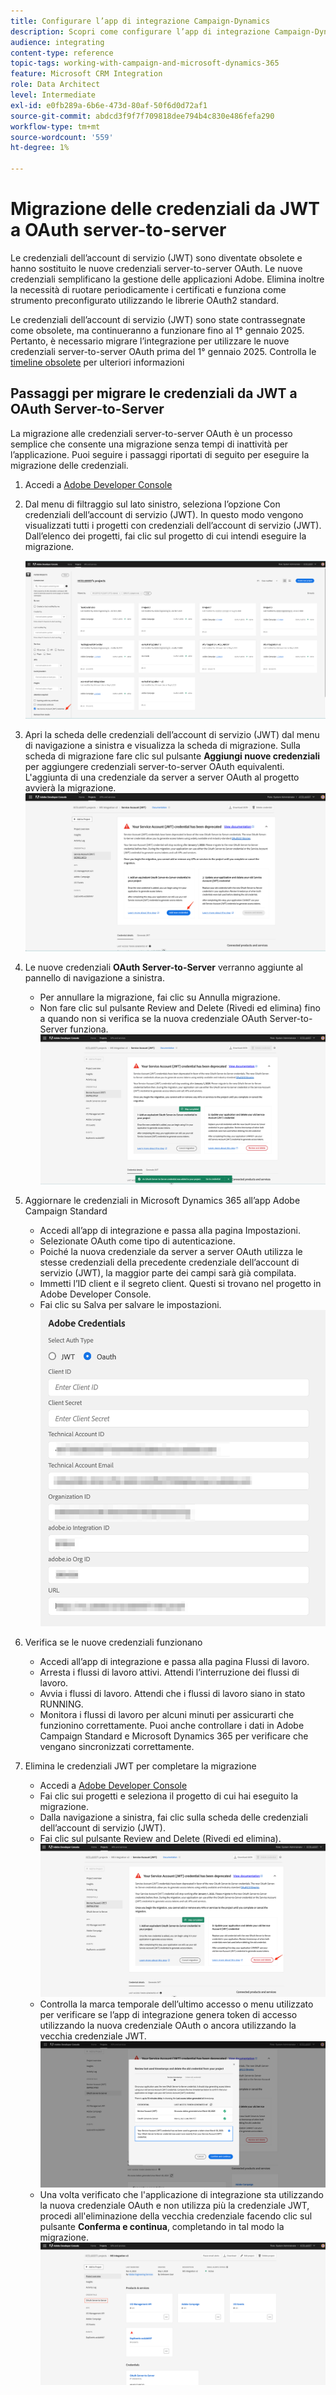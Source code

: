 ```yaml
---
title: Configurare l’app di integrazione Campaign-Dynamics
description: Scopri come configurare l’app di integrazione Campaign-Dynamics
audience: integrating
content-type: reference
topic-tags: working-with-campaign-and-microsoft-dynamics-365
feature: Microsoft CRM Integration
role: Data Architect
level: Intermediate
exl-id: e0fb289a-6b6e-473d-80af-50f6d0d72af1
source-git-commit: abdcd3f9f7f709818dee794b4c830e486fefa290
workflow-type: tm+mt
source-wordcount: '559'
ht-degree: 1%

---
```


# Migrazione delle credenziali da JWT a OAuth server-to-server

Le credenziali dell’account di servizio (JWT) sono diventate obsolete e hanno sostituito le nuove credenziali server-to-server OAuth. Le nuove credenziali semplificano la gestione delle applicazioni Adobe. Elimina inoltre la necessità di ruotare periodicamente i certificati e funziona come strumento preconfigurato utilizzando le librerie OAuth2 standard.

Le credenziali dell’account di servizio (JWT) sono state contrassegnate come obsolete, ma continueranno a funzionare fino al 1° gennaio 2025. Pertanto, è necessario migrare l’integrazione per utilizzare le nuove credenziali server-to-server OAuth prima del 1° gennaio 2025. Controlla le [timeline obsolete](https://developer.adobe.com/developer-console/docs/guides/authentication/ServerToServerAuthentication/migration/#deperecation-timelines) per ulteriori informazioni

## Passaggi per migrare le credenziali da JWT a OAuth Server-to-Server

La migrazione alle credenziali server-to-server OAuth è un processo semplice che consente una migrazione senza tempi di inattività per l’applicazione. Puoi seguire i passaggi riportati di seguito per eseguire la migrazione delle credenziali.

1. Accedi a [Adobe Developer Console](https://developer.adobe.com/console)
2. Dal menu di filtraggio sul lato sinistro, seleziona l’opzione Con credenziali dell’account di servizio (JWT). In questo modo vengono visualizzati tutti i progetti con credenziali dell’account di servizio (JWT). Dall’elenco dei progetti, fai clic sul progetto di cui intendi eseguire la migrazione.

   ![](assets/JwtToOAuthMigration1.png)

3. Apri la scheda delle credenziali dell’account di servizio (JWT) dal menu di navigazione a sinistra e visualizza la scheda di migrazione. Sulla scheda di migrazione fare clic sul pulsante **Aggiungi nuove credenziali** per aggiungere credenziali server-to-server OAuth equivalenti. L&#39;aggiunta di una credenziale da server a server OAuth al progetto avvierà la migrazione.
   ![](assets/JwtToOAuthMigration2.png)
4. Le nuove credenziali **OAuth Server-to-Server** verranno aggiunte al pannello di navigazione a sinistra.
   * Per annullare la migrazione, fai clic su Annulla migrazione.
   * Non fare clic sul pulsante Review and Delete (Rivedi ed elimina) fino a quando non si verifica se la nuova credenziale OAuth Server-to-Server funziona.
     ![](assets/JwtToOAuthMigration3.png)

5. Aggiornare le credenziali in Microsoft Dynamics 365 all’app Adobe Campaign Standard
   * Accedi all’app di integrazione e passa alla pagina Impostazioni.
   * Selezionate OAuth come tipo di autenticazione.
   * Poiché la nuova credenziale da server a server OAuth utilizza le stesse credenziali della precedente credenziale dell’account di servizio (JWT), la maggior parte dei campi sarà già compilata.
   * Immetti l’ID client e il segreto client. Questi si trovano nel progetto in Adobe Developer Console.
   * Fai clic su Salva per salvare le impostazioni.
     ![](assets/JwtToOAuthMigration4.png)

6. Verifica se le nuove credenziali funzionano
   * Accedi all’app di integrazione e passa alla pagina Flussi di lavoro.
   * Arresta i flussi di lavoro attivi. Attendi l’interruzione dei flussi di lavoro.
   * Avvia i flussi di lavoro. Attendi che i flussi di lavoro siano in stato RUNNING.
   * Monitora i flussi di lavoro per alcuni minuti per assicurarti che funzionino correttamente. Puoi anche controllare i dati in Adobe Campaign Standard e Microsoft Dynamics 365 per verificare che vengano sincronizzati correttamente.

7. Elimina le credenziali JWT per completare la migrazione
   * Accedi a [Adobe Developer Console](https://developer.adobe.com/console)
   * Fai clic sui progetti e seleziona il progetto di cui hai eseguito la migrazione.
   * Dalla navigazione a sinistra, fai clic sulla scheda delle credenziali dell’account di servizio (JWT).
   * Fai clic sul pulsante Review and Delete (Rivedi ed elimina).
     ![](assets/JwtToOAuthMigration5.png)
   * Controlla la marca temporale dell’ultimo accesso o menu utilizzato per verificare se l’app di integrazione genera token di accesso utilizzando la nuova credenziale OAuth o ancora utilizzando la vecchia credenziale JWT.
     ![](assets/JwtToOAuthMigration6.png)
   * Una volta verificato che l&#39;applicazione di integrazione sta utilizzando la nuova credenziale OAuth e non utilizza più la credenziale JWT, procedi all&#39;eliminazione della vecchia credenziale facendo clic sul pulsante **Conferma e continua**, completando in tal modo la migrazione.
     ![](assets/JwtToOAuthMigration7.png)

